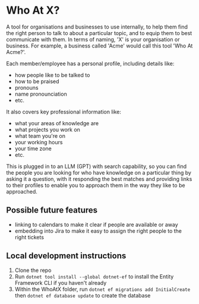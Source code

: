 # Who At X?

A tool for organisations and businesses to use internally, to help them find the right person to talk to about a particular topic, and to equip them to best communicate with them. In terms of naming, 'X' is your organisation or business. For example, a business called 'Acme' would call this tool 'Who At Acme?'.

Each member/employee has a personal profile, including details like:

- how people like to be talked to
- how to be praised
- pronouns
- name pronounciation
- etc.

It also covers key professional information like:

- what your areas of knowledge are
- what projects you work on
- what team you're on
- your working hours
- your time zone
- etc.

This is plugged in to an LLM (GPT) with search capability, so you can find the people you are looking for who have knowledge on a particular thing by asking it a question, with it responding the best matches and providing links to their profiles to enable you to approach them in the way they like to be approached.

## Possible future features

- linking to calendars to make it clear if people are available or away
- embedding into Jira to make it easy to assign the right people to the right tickets

## Local development instructions

1. Clone the repo
2. Run `dotnet tool install --global dotnet-ef` to install the Entity Framework CLI if you haven't already
3. Within the WhoAtX folder, run `dotnet ef migrations add InitialCreate` then `dotnet ef database update` to create the database
